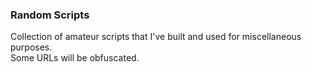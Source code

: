 ### Random Scripts
Collection of amateur scripts that I've built and used for miscellaneous purposes.  
Some URLs will be obfuscated.
